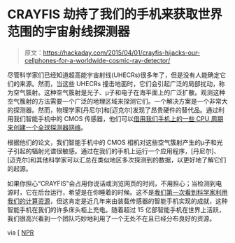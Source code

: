 # CRAYFIS 劫持了我们的手机来获取世界范围的宇宙射线探测器

> 原文：<https://hackaday.com/2015/04/01/crayfis-hijacks-our-cellphones-for-a-worldwide-cosmic-ray-detector/>

尽管科学家们已经知道超高能宇宙射线(UHECRs)很多年了，但是没有人能确定它们的来源。然而，当这些 UHECRs 撞击地面时，它们会引起广泛的局部扰动，称为空气簇射。这种空气簇射是光子、μ子和电子在海平面上的广泛扩散。观测这种空气簇射的方法需要一个广泛的地理区域来探测它们。一个解决方案是一个非常大的探测器。然而，物理学家[丹尼尔]和[迈克尔]发现了昂贵硬件的替代品。通过利用我们智能手机中的 CMOS 传感器，他们可以[借用我们手机上的一些 CPU 周期来创建一个全球探测器网络](http://crayfis.io/about.html)。

根据他们的论文，我们智能手机中的 CMOS 相机对这些空气簇射产生的μ子和光子引起的辐射光谱很敏感。通过在我们的手机上运行一个应用程序，[丹尼尔]、[迈克尔]和其他科学家可以汇总在类似地区多次探测到的数据，以更好地了解它们的起源。

如果你担心“CRAYFIS”会占用你说话或浏览网页的时间，不用担心；当检测到电源时，它在后台运行，希望是在你睡着的时候。这不是[我们第一次看到科学家利用我们的计算资源](http://hackaday.com/2005/09/13/how-to-foldinghome-competitively/)，但这肯定是近几年来由装载传感器的智能手机实现的成就，这种智能手机在我们的许多床头柜上充电。随着超过 15 亿部智能手机在世界上活跃，我们很高兴看到一个团队巧妙地利用了一个无处不在且已经分布良好的资源。

via [ [NPR](http://www.npr.org/2015/03/30/395800694/want-to-do-a-little-astrophysics-this-app-detects-cosmic-rays)